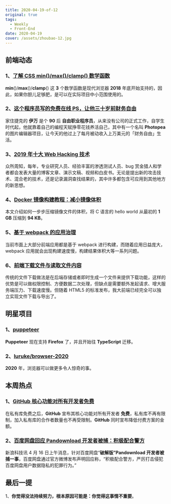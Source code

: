 ```yaml
---
title: 2020-04-19-of-12
original: true
tags:
  - Weekly
  - Front-End
date: 2020-04-19
cover: /assets/zhoubao-12.jpg
---
```

## 前端动态

### 1、[了解 CSS min()/max()/clamp() 数学函数](https://www.zhangxinxu.com/wordpress/2020/04/css-min-max-clamp/)

**min**()/**max**()/**clamp**() 这 **3** 个数学函数是现代浏览器 **2018** 年底开始支持的，因此，如果你胆儿足够肥，是可以在实际项目中小范围使用的。

### 2、[这个程序员写的免费在线 PS，让他三十岁前财务自由](https://zhuanlan.zhihu.com/p/70636726)

家住捷克的 **伊万** 是个 **90** 后 **自由职业程序员**，从来没有公司的正式工作，自学生时代起，他就靠着自己的编程天赋挣零花钱养活自己，其中有一个名叫 **Photopea** 的图片编辑器项目，让今天的他过上了每月被动收入上万美元的「财务自由」生活。

### 3、[2019 年十大 Web Hacking 技术](https://www.infoq.cn/article/jyrHvXsUV9R4DGBLdCj2)

众所周知，每年，专业研究人员、经验丰富的渗透测试人员、bug 赏金猎人和学者都会发表大量的博客文章、演示文稿、视频和白皮书。无论是提出新的攻击技术、混合老的技术，还是记录漏洞查找结果的，其中许多都包含可应用到其他地方的新思想。

### 4、[Docker 镜像构建教程：减小镜像体积](https://fuckcloudnative.io/posts/docker-images-part1-reducing-image-size/)

本文介绍如何一步步压缩镜像文件的体积，将 C 语言的 hello world 从最初的 **1 GB** 压缩到 **94 KB**。

### 5、[基于 webpack 的应用治理](https://www.infoq.cn/article/mr9ALQzALxW9fyBZdvKV)

当前市面上大部分前端应用都是基于 webpack 进行构建，而随着应用日益庞大，webpack 应用就会出现构建速度慢，构建结果体积大等一系列问题。

### 6、[前端下载文件与读取文件内容](https://juejin.im/post/5e9840336fb9a03c4c5bd1e0)

传统的文件下载做法是在后端存储或者即时生成一个文件来提供下载功能，这样的优势是可以做权限控制、方便数据二次处理，但缺点是需要额外发起请求、增大服务端压力、下载速度慢。但随着 HTML5 的标准发布，我大前端已经完全可以独立实现文件下载与导出了。

## 明星项目

### 1、[puppeteer](https://github.com/puppeteer/puppeteer/releases/tag/v3.0.0)

**Puppeteer** 现在支持 **Firefox** 了，并且开始往 **TypeScript** 迁移。

### 2、[luruke/browser-2020](https://github.com/luruke/browser-2020)

**2020** 年，浏览器可以做更多令人惊奇的事。

## 本周热点

### 1、[GitHub 核心功能对所有开发者免费](https://github.blog/2020-04-14-github-is-now-free-for-teams/)

在私有库免费之后，**GitHub** 宣布其核心功能对所有开发者 **免费**，私有库不再有限制，加入私有库的合作者数量也不再受限制。**GitHub** 同时宣布降低付费方案的金额。

### 2、[百度网盘回应 Pandownload 开发者被捕：积极配合警方](https://tech.sina.com.cn/i/2020-04-16/doc-iircuyvh8073969.shtml?cre=tianyi&mod=pctech&loc=13&r=25&rfunc=2&tj=none&tr=25)

新浪科技讯 4 月 16 日上午消息，针对百度网盘“**破解版”Pandownload 开发者被捕一事**，百度网盘通过官方微博发布声明回应称，“积极配合警方，严厉打击侵犯百度网盘用户数据隐私的犯罪行为。”

## 最后一提

1、**你觉得没法持续努力，根本原因可能是：你觉得这事情不重要**。

